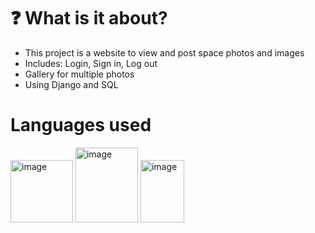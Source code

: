 # ❓ What is it about?
- This project is a website to view and post space photos and images
- Includes: Login, Sign in, Log out
- Gallery for multiple photos
- Using Django and SQL

 # Languages used
 <img width="100" height="100" alt="image" src="https://github.com/user-attachments/assets/57d82c63-2aa0-47a6-91fe-bf224fa18041" /> 
 <img width="100" height="120" alt="image" src="https://github.com/user-attachments/assets/96d67c8c-6fb7-41e5-a83e-b95750c32932" />
 <img width="70" height="100" alt="image" src="https://github.com/user-attachments/assets/8c594e5f-b6df-4e26-a442-7c2514154402" />



